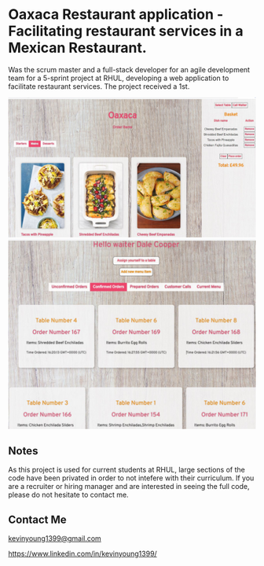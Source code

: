 # Oaxaca Restaurant application - Facilitating restaurant services in a Mexican Restaurant.

Was the scrum master and a full-stack developer for an agile development team for a 5-sprint project at RHUL, developing a web application to facilitate restaurant services. The project received a 1st. 

![Oaxaca_1](./images/oaxaca_demo_1.JPG?raw=true "Oaxaca_1")
![Oaxaca_2](./images/oaxaca_demo_2.JPG?raw=true "Oaxaca_2")

## Notes

As this project is used for current students at RHUL, large sections of the code have been privated in order to not intefere with their curriculum. If you are a recruiter or hiring manager and are interested in seeing the full code, please do not hesitate to contact me.

## Contact Me

kevinyoung1399@gmail.com

https://www.linkedin.com/in/kevinyoung1399/